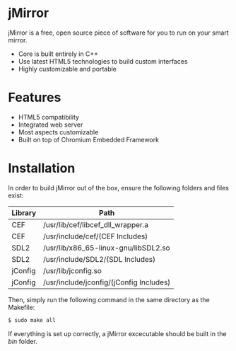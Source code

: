 # jMirror

jMirror is a free, open source piece of software for you to run on your smart mirror.

- Core is built entirely in C++
- Use latest HTML5 technologies to build custom interfaces
- Highly customizable and portable

# Features

- HTML5 compatibility
- Integrated web server
- Most aspects customizable
- Built on top of Chromium Embedded Framework

# Installation

In order to build jMirror out of the box, ensure the following folders and files exist:

| Library | Path |
| ------- | ---- |
| CEF | /usr/lib/cef/libcef_dll_wrapper.a |
| CEF | /usr/include/cef/(CEF Includes) |
| SDL2 | /usr/lib/x86_65-linux-gnu/libSDL2.so |
| SDL2 | /usr/include/SDL2/(SDL Includes) |
| jConfig | /usr/lib/jconfig.so |
| jConfig | /usr/include/jconfig/(jConfig Includes) |

Then, simply run the following command in the same directory as the Makefile:

```sh
$ sudo make all
```

If everything is set up correctly, a jMirror excecutable should be built in the *bin* folder.
